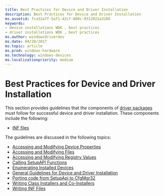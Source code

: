 ```yaml
---
title: Best Practices for Device and Driver Installation
description: Best Practices for Device and Driver Installation
ms.assetid: fca32a7f-5af1-42cf-880c-0312022a3266
keywords:
- device installations WDK , best practices
- driver installations WDK , best practices
ms.author: windowsdriverdev
ms.date: 04/20/2017
ms.topic: article
ms.prod: windows-hardware
ms.technology: windows-devices
ms.localizationpriority: medium
---
```


# Best Practices for Device and Driver Installation


This section provides guidelines that the components of [driver packages](driver-packages.md) must follow for successful device and driver installation. These components include the following:

-   [INF files](inf-files.md)

The guidelines are discussed in the following topics:

-   [Accessing and Modifying Device Properties](accessing-and-modifying-device-properties.md)
-   [Accessing and Modifying Files](accessing-and-modifying-files.md)
-   [Accessing and Modifying Registry Values](accessing-and-modifying-registry-values.md)
-   [Calling SetupAPI Functions](calling-setupapi-functions.md)
-   [Enumerating Installed Devices](enumerating-installed-devices.md)
-   [General Guidelines for Device and Driver Installation](general-guidelines-for-device-and-driver-installation.md)
-   [Porting code from SetupApi to CfgMgr32](porting-from-setupapi-to-cfgmgr32.md)
-   [Writing Class Installers and Co-Installers](writing-class-installers-and-co-installers.md)
-   [Writing INF Files](writing-inf-files.md)

 

 





